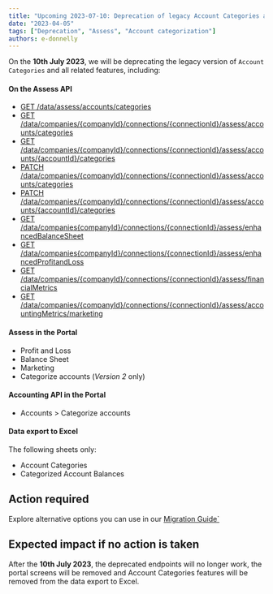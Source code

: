 ```yaml
---
title: "Upcoming 2023-07-10: Deprecation of legacy Account Categories and related features in Assess"
date: "2023-04-05"
tags: ["Deprecation", "Assess", "Account categorization"]
authors: e-donnelly
---
```


On the **10th July 2023**, we will be deprecating the legacy version of  `Account Categories` and all related features, including:

<!--truncate-->

#### On the Assess API

- [GET /data/assess/accounts/categories](/assess-api#/operations/list-available-account-categories)
- [GET /data/companies/{companyId}/connections/{connectionId}/assess/accounts/categories](/assess-api#/operations/list-accounts-categories)
- [GET /data/companies/{companyId}/connections/{connectionId}/assess/accounts/{accountId}/categories](/assess-api#/operations/get-account-category)
- [PATCH /data/companies/{companyId}/connections/{connectionId}/assess/accounts/categories](/assess-api#/operations/update-accounts-categories)
- [PATCH /data/companies/{companyId}/connections/{connectionId}/assess/accounts/{accountId}/categories](/assess-api#/operations/update-account-category)
- [GET /data/companies{companyId}/connections/{connectionId}/assess/enhancedBalanceSheet](/assess-api#/operations/get-enhanced-balance-sheet)
- [GET /data/companies{companyId}/connections/{connectionId}/assess/enhancedProfitandLoss](/assess-api#/operations/get-enhanced-profit-and-loss)  
- [GET /data/companies/{companyId}/connections/{connectionId}/assess/financialMetrics](/assess-api#/operations/get-enhanced-financial-metrics) 
- [GET /data/companies/{companyId}/connections/{connectionId}/assess/accountingMetrics/marketing](/assess-api#/operations/get-accounting-marketing-metrics)

#### Assess in the Portal

- Profit and Loss
- Balance Sheet
- Marketing
- Categorize accounts (<i>Version 2 </i> only)

#### Accounting API in the Portal

- Accounts > Categorize accounts

#### Data export to Excel

The following sheets only:
- Account Categories
- Categorized Account Balances

## Action required

Explore alternative options you can use in our [Migration Guide`](/assess/guides/migration-guides/deprecation-account-categories)

## Expected impact if no action is taken

After the **10th July 2023**, the deprecated endpoints will no longer work, the portal screens will be removed and Account Categories features will be removed from the data export to Excel.
